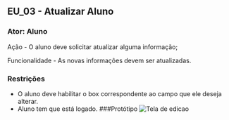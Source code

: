 ## EU_03 - Atualizar Aluno

### Ator: Aluno

Ação - O aluno deve solicitar atualizar alguma informação;

Funcionalidade - As novas informações devem ser atualizadas.

### Restrições
- O aluno deve habilitar o box correspondente ao campo que ele deseja alterar.
- Aluno tem que está logado.
###Protótipo
![Tela de edicao](assets/editaraluno.png)
